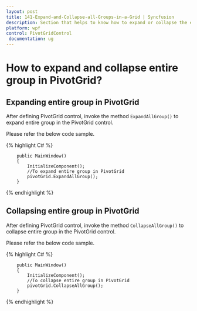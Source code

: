 ```yaml
---
layout: post
title: 141-Expand-and-Collapse-all-Groups-in-a-Grid | Syncfusion
description: Section that helps to know how to expand or collapse the entire groups programmatically in pivot grid control.
platform: wpf
control: PivotGridControl
 documentation: ug
---
```


# How to expand and collapse entire group in PivotGrid?

## Expanding entire group in PivotGrid

After defining PivotGrid control, invoke the method `ExpandAllGroup()` to expand entire group in the PivotGrid control.

Please refer the below code sample.
 
{% highlight C# %}

        public MainWindow()
        {
            InitializeComponent();
            //To expand entire group in PivotGrid
            pivotGrid.ExpandAllGroup();
        }
{% endhighlight %}

## Collapsing entire group in PivotGrid

After defining PivotGrid control, invoke the method `CollapseAllGroup()` to collapse entire group in the PivotGrid control.

Please refer the below code sample.

{% highlight C# %}

        public MainWindow()
        {
            InitializeComponent();   
            //To collapse entire group in PivotGrid
            pivotGrid.CollapseAllGroup();
        }

{% endhighlight %}
